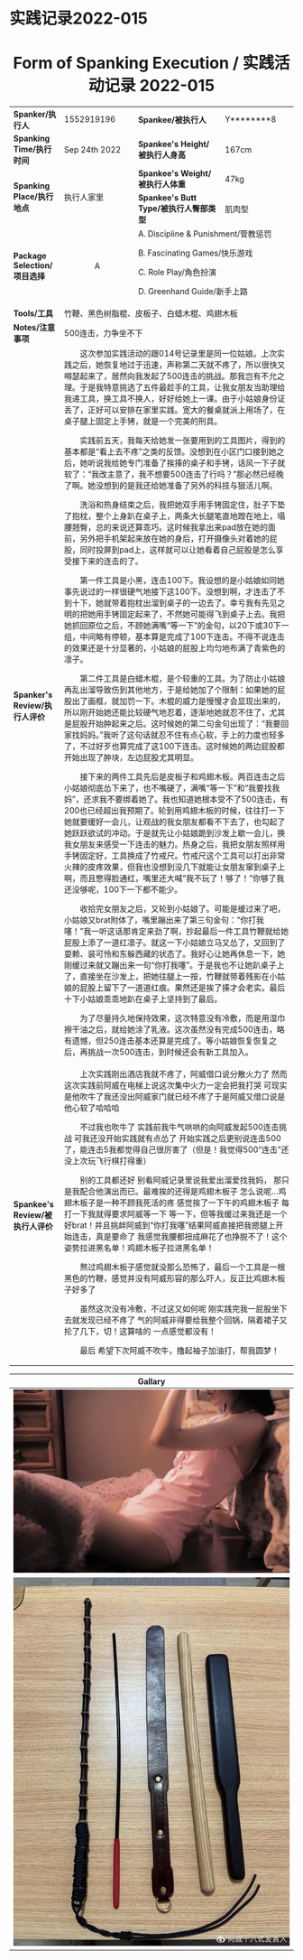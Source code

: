 # 实践记录2022-015

# <center>Form of Spanking Execution / 实践活动记录 2022-015</center>
<table>
    <tr>
        <td><b>Spanker/执行人</b></td>
        <td>1552919196</td>
        <td><b>Spankee/被执行人</b></td>
        <td>Y********8</td>
    </tr>
    <tr>
        <td><b>Spanking Time/执行时间</b></td>
        <td>Sep 24th 2022</td>
        <td><b>Spankee's Height/被执行人身高</b></td>
        <td>167cm</td>
    </tr>
    <tr>
        <td rowspan=2><b>Spanking Place/执行地点</b></td>
        <td rowspan=2>执行人家里</td>
        <td><b>Spankee's Weight/被执行人体重</b></td>
        <td>47kg</td>
    </tr> 
    <tr>
        <td><b>Spankee's Butt Type/被执行人臀部类型</b></td>
        <td>肌肉型</td>
    </tr>
    <tr>
        <td><b>Package Selection/项目选择</b></td>
        <td style="text-align: center;">A</td>
        <td colspan =2>
        A. Discipline & Punishment/管教惩罚

B. Fascinating Games/快乐游戏

C. Role Play/角色扮演

D. Greenhand Guide/新手上路
        </td>
    </tr>
    <tr>
        <td><b>Tools/工具</b></td>
        <td colspan=3>竹鞭、黑色树脂棍、皮板子、白蜡木棍、鸡翅木板</td>
    </tr>
    <tr>
        <td><b>Notes/注意事项</b></td>
        <td colspan=3>500连击，力争坐不下</td>
    </tr>
    <tr>
        <td><b>Spanker's Review/执行人评价</b></td>
        <td colspan=3>&emsp;&emsp;这次参加实践活动的跟014号记录里是同一位姑娘。上次实践之后，她恢复地过于迅速，声称第二天就不疼了，所以很快又嘚瑟起来了，居然向我发起了500连击的挑战。那我岂有不允之理。于是我特意挑选了五件最趁手的工具，让我女朋友当助理给我递工具，换工具不换人，好好给她上一课。由于小姑娘身份证丢了，正好可以安排在家里实践。宽大的餐桌就派上用场了，在桌子腿上固定上手铐，就是一个完美的刑具。

&emsp;&emsp;实践前五天，我每天给她发一张要用到的工具图片，得到的基本都是“看上去不疼”之类的反馈。没想到在小区门口接到她之后，她听说我给她专门准备了挨揍的桌子和手铐，话风一下子就软了：“我改主意了，我不想要500连击了行吗？”那必然已经晚了啊。她没想到的是我还给她准备了另外的科技与狠活儿啊。

&emsp;&emsp;洗浴和热身结束之后，我把她双手用手铐固定住，肚子下垫了抱枕，整个上身趴在桌子上，两条大长腿笔直地蹬在地上，塌腰翘臀，总的来说还算乖巧。这时候我拿出来pad放在她的面前，另外把手机架起来放在她的身后，打开摄像头对着她的屁股，同时投屏到pad上，这样就可以让她看着自己屁股是怎么享受接下来的连击的了。

&emsp;&emsp;第一件工具是小黑，连击100下。我设想的是小姑娘如同她事先说过的一样很硬气地接下这100下。没想到啊，才连击了不到十下，她就带着抱枕出溜到桌子的一边去了。幸亏我有先见之明的把她用手铐固定起来了，不然她可能得飞到桌子上去。我把她抓回原位之后，不顾她满嘴“等一下”的金句，以20下或30下一组，中间略有停顿，基本算是完成了100下连击。不得不说连击的效果还是十分显著的，小姑娘的屁股上均匀地布满了青紫色的凛子。

&emsp;&emsp;第二件工具是白蜡木棍，是个较重的工具。为了防止小姑娘再乱出溜导致伤到其他地方，于是给她加了个限制：如果她的屁股出了画框，就加罚一下。木棍的威力是慢慢才会显现出来的，所以刚开始她还能比较硬气地忍着，逐渐地她就忍不住了，尤其是屁股开始肿起来之后。这时候她的第二句金句出现了：“我要回家找妈妈。”我听了这句话就忍不住有点心软，手上的力度也轻多了，不过好歹也算完成了这100下连击。这时候她的两边屁股都开始出现了肿块，左边屁股尤其明显。

&emsp;&emsp;接下来的两件工具先后是皮板子和鸡翅木板。两百连击之后小姑娘彻底怂下来了，也不嘴硬了，满嘴“等一下”和“我要找我妈”，还求我不要绑着她了。我也知道她根本受不了500连击，有200也已经超出我预期了。轮到用鸡翅木板的时候，往往打一下她就要缓好一会儿，让观战的我女朋友都看不下去了，也勾起了她跃跃欲试的冲动。于是就先让小姑娘跪到沙发上歇一会儿，换我女朋友来感受一下连击的魅力。热身之后，我把女朋友照样用手铐固定好，工具换成了竹戒尺。竹戒尺这个工具可以打出非常火辣的皮疼效果，但我也没想到没几下就能让女朋友窜到桌子上啊，而且憋得脸通红，嘴里还大喊“我不玩了！够了！”你够了我还没够呢，100下一下都不能少。

&emsp;&emsp;收拾完女朋友之后，又轮到小姑娘了。可能是缓过来了吧，小姑娘又brat附体了，嘴里蹦出来了第三句金句：“你打我噻！”我一听这话那肯定来劲了啊，抄起最后一件工具竹鞭就给她屁股上添了一道红凛子。就这一下小姑娘立马又怂了，又回到了耍赖、装可怜和东躲西藏的状态了。我好心让她再休息一下，她刚缓过来就又蹦出来一句“你打我噻”。于是我也不让她趴桌子上了，直接坐在沙发上，把她往腿上一按，竹鞭就带着残影在小姑娘的屁股上留下了一道道红痕。果然还是挨了揍才会老实。最后十下小姑娘乖乖地趴在桌子上坚持到了最后。

&emsp;&emsp;为了尽量持久地保持效果，这次特意没有冷敷，而是用湿巾擦干油之后，就给她涂了乳液。这次虽然没有完成500连击，略有遗憾，但250连击基本还算是完成了。等小姑娘恢复恢复之后，再挑战一次500连击，到时候还会有新工具加入。
        </td>
    </tr>
    <tr>
        <td><b>Spankee's Review/被执行人评价 </b></td>
        <td colspan=3>&emsp;&emsp;上次实践刚出酒店我就不疼了，阿威借口说分散火力了  然而这次实践前阿威在电梯上说这次集中火力一定会把我打哭 可现实是他吹牛了我还没出阿威家门就已经不疼了于是阿威又借口说是他心软了哈哈哈

&emsp;&emsp;不过我也吹牛了 实践前我牛气哄哄的向阿威发起500连击挑战 可我还没开始实践就有点怂了 开始实践之后更别说连击500了，能连击5我都觉得自己很厉害了（但是！我觉得500“连击”还没上次玩飞行棋打得重）

&emsp;&emsp;别的工具都还好 别看阿威记录里说我爱出溜爱找我妈， 那只是我配合他演出而已。最难挨的还得是鸡翅木板子 怎么说呢…鸡翅木板子是一种不顾我死活的疼 感觉挨了一下午的鸡翅木板子 每打一下我就得要求阿威等一下 等一下，但等我缓过来我还是一个好brat！并且挑衅阿威到“你打我噻”结果阿威直接把我摁腿上开始连击，真是要命了 我感觉我腰都扭成麻花了也挣脱不了！这个姿势拉进黑名单！鸡翅木板子拉进黑名单！

&emsp;&emsp;熬过鸡翅木板子感觉就没那么恐怖了，最后一个工具是一根黑色的竹鞭，感觉并没有阿威形容的那么吓人，反正比鸡翅木板子好多了

&emsp;&emsp;虽然这次没有冷敷，不过这又如何呢 刚实践完我一屁股坐下去就发现已经不疼了 气的阿威非得要给我整个回锅，隔着裙子又抡了几下，切！这算啥的 一点感觉都没有！

&emsp;&emsp;最后 希望下次阿威不吹牛，撸起袖子加油打，帮我圆梦！</td>
    </tr>
</table>

|**Gallary**|
|---|
|![日常图](/images/2022-015.jpg "日常")
![工具图](/images/tools-2022-015.jpg "工具")|
